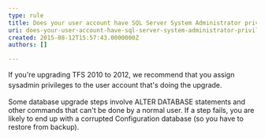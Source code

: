 ```yaml
---
type: rule
title: Does your user account have SQL Server System Administrator privileges in SQL Server?
uri: does-your-user-account-have-sql-server-system-administrator-privileges-in-sql-server
created: 2015-08-12T15:57:43.0000000Z
authors: []

---
```




<span class='intro'> <p><span style="line-height&#58;20.7999992370605px;">​</span><span style="line-height&#58;20.7999992370605px;">If you're upgrading TFS 2010 to 2012, we recommend that you assign sysadmin privileges to the user account that's doing the upgrade.</span></p> </span>

<p>Some database upgrade steps involve ALTER DATABASE statements and other commands that can't be done by a normal user. If a step fails, you are likely to end up with a corrupted Configuration database (so you have to restore from backup).</p>


